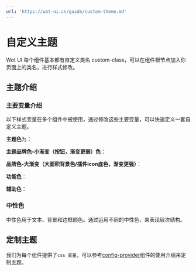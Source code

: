 ```yaml
---
url: 'https://wot-ui.cn/guide/custom-theme.md'
---
```

# 自定义主题

Wot UI 每个组件基本都有自定义类名 custom-class，可以在组件根节点加入你页面上的类名，进行样式修改。

## 主题介绍

### 主要变量介绍

以下样式变量在多个组件中被使用，通过修改这些主要变量，可以快速定义一套自定义主题。

**主题色**为：

**主题品牌色-小渐变（按钮，渐变更弱）色**：

**品牌色-大渐变（大面积背景色/插件icon底色，渐变更强）**：

**功能色**：

**辅助色**：

### 中性色

中性色用于文本、背景和边框颜色。通过运用不同的中性色，来表现层次结构。

## 定制主题

我们为每个组件提供了`css 变量`，可以参考[config-provider](../component/config-provider)组件的使用介绍来定制主题。
